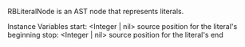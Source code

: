 RBLiteralNode is an AST node that represents literals.

Instance Variables
	start: <Integer | nil> source position for the literal's beginning
	stop: <Integer | nil> source position for the literal's end